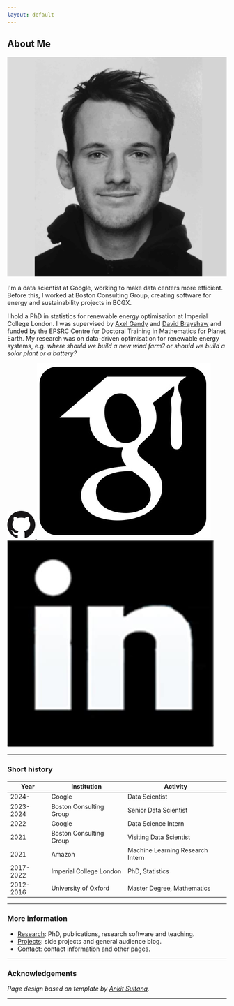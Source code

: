 ```yaml
---
layout: default
---
```



## About Me

<img class="profile-picture" src="images/adriaan.jpg">

I'm a data scientist at Google, working to make data centers more efficient. Before this, I worked at Boston Consulting Group, creating software for energy and sustainability projects in BCGX.

I hold a PhD in statistics for renewable energy optimisation at Imperial College London. I was supervised by [Axel Gandy](http://wwwf.imperial.ac.uk/~agandy/) and [David Brayshaw](https://research.reading.ac.uk/meteorology/people/david-brayshaw/) and funded by the EPSRC Centre for Doctoral Training in Mathematics for Planet Earth. My research was on data-driven optimisation for renewable energy systems, e.g. *where should we build a new wind farm?* or *should we build a solar plant or a battery?*

<a href = "https://github.com/ahilbers"> <img class="inline-picture" src="images/github.png" /> </a>
<a href = "https://scholar.google.com/citations?user=SqSbcwQAAAAJ&hl=en&oi=ao"> <img class="inline-picture" src="images/scholar.jpg" /> </a>
<a href = "https://za.linkedin.com/in/adriaan-hilbers-5a155aa5"> <img class="inline-picture" src="images/linkedin.jpeg" /> </a>

---

### Short history

| Year | Institution | Activity |
| ---- | ----- | ---- |
| 2024- | Google | Data Scientist |
| 2023-2024 | Boston Consulting Group | Senior Data Scientist |
| 2022 | Google | Data Science Intern |
| 2021 | Boston Consulting Group | Visiting Data Scientist |
| 2021 | Amazon | Machine Learning Research Intern |
| 2017-2022 | Imperial College London | PhD, Statistics |
| 2012-2016 | University of Oxford | Master Degree, Mathematics |

---

### More information

- [Research](research): PhD, publications, research software and teaching.
- [Projects](projects): side projects and general audience blog.
- [Contact](contact): contact information and other pages.

---

### Acknowledgements

*Page design based on template by [Ankit Sultana](https://github.com/ankitsultana).*


---
